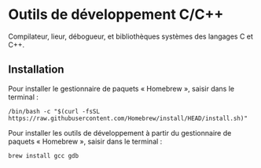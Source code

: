 # Outils de développement C/C++

Compilateur, lieur, débogueur, et bibliothèques systèmes des langages C et C++.

## Installation

Pour installer le gestionnaire de paquets « Homebrew », saisir dans le terminal :

```
/bin/bash -c "$(curl -fsSL https://raw.githubusercontent.com/Homebrew/install/HEAD/install.sh)"
```

Pour installer les outils de développement à partir du gestionnaire de paquets « Homebrew », saisir dans le terminal :

```
brew install gcc gdb
```